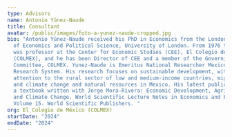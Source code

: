 ```yaml
---
type: Advisors
name: Antonio Yúnez-Naude
title: Consultant
avatar: /public/images/foto-a-yunez-naude-cropped.jpg
bio: "Antonio Yúnez-Naude received his PhD in Economics from the London School
  of Economics and Political Science, University of London. From 1976 to 2024 he
  was professor at the Center for Economic Studies (CEE), El Colegio de México
  (COLMEX), and he has been Director of CEE and a member of the Governing
  Committee, COLMEX. Yunez-Naude is Emeritus National Researcher Mexico National
  Research System. His research focuses on sustainable development, with special
  attention to the rural sector of low and medium-income countries, migration,
  and climate change and natural resources in Mexico. His latest publication is
  a textbook written with Jorge Mora-Rivera: Economic Development, Agriculture
  and Climate Change. World Scientific Lecture Notes in Economics and Policy:
  Volume 15. World Scientific Publishers. "
org: El Colegio de México (COLMEX)
startDate: "2024"
endDate: "2024"
---
```

